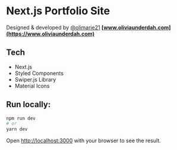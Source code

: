 # Next.js Portfolio Site
Designed & developed by [@olimarie21](https://github.com/olimarie21)
**[www.oliviaunderdah.com](https://www.oliviaunderdah.com)**

## Tech 
- Next.js
- Styled Components
- Swiper.js Library
- Material Icons

## Run locally:

```bash
npm run dev
# or
yarn dev
```

Open [http://localhost:3000](http://localhost:3000) with your browser to see the result.
